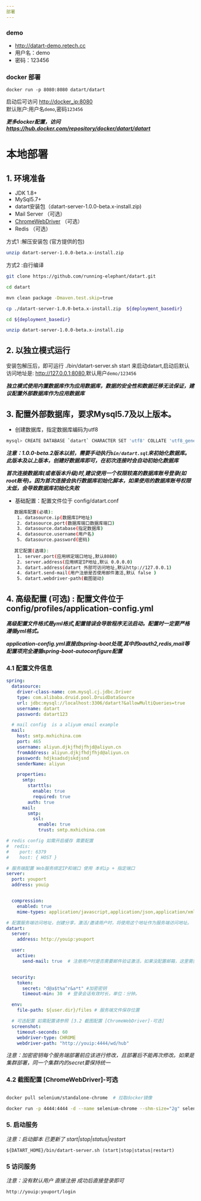 ```yaml
---
部署
---
```


### demo

- http://datart-demo.retech.cc
- 用户名：demo
- 密码：123456

### docker 部署

```shell
docker run -p 8080:8080 datart/datart 
```
启动后可访问 <http://docker_ip:8080>  
默认账户:用户名`demo`,密码`123456`

***更多docker配置，访问 <https://hub.docker.com/repository/docker/datart/datart>***

# 本地部署 
## 1. 环境准备

- JDK 1.8+
- MySql5.7+
- datart安装包（datart-server-1.0.0-beta.x-install.zip)
- Mail Server （可选）
- [ChromeWebDriver](https://chromedriver.chromium.org/) （可选）
- Redis （可选）

方式1 :解压安装包 (官方提供的包)

```bash
unzip datart-server-1.0.0-beta.x-install.zip
```

方式2 :自行编译

```bash
git clone https://github.com/running-elephant/datart.git

cd datart

mvn clean package -Dmaven.test.skip=true

cp ./datart-server-1.0.0-beta.x-install.zip  ${deployment_basedir}

cd ${deployment_basedir}

unzip datart-server-1.0.0-beta.x-install.zip 

```

## 2. 以独立模式运行

安装包解压后，即可运行 ./bin/datart-server.sh start 来启动datart,启动后默认访问地址是: <http://127.0.0.1:8080>,默认用户`demo/123456`

***独立模式使用内置数据库作为应用数据库，数据的安全性和数据迁移无法保证，建议配置外部数据库作为应用数据库***

## 3. 配置外部数据库，要求Mysql5.7及以上版本。

- 创建数据库，指定数据库编码为utf8

```bash
mysql> CREATE DATABASE `datart` CHARACTER SET 'utf8' COLLATE 'utf8_general_ci';
```

***注意：1.0.0-beta.2版本以前，需要手动执行`bin/datart.sql`来初始化数据库。此版本及以上版本，创建好数据库即可，在初次连接时会自动初始化数据库***

***首次连接数据库(或者版本升级)时,建议使用一个权限较高的数据库账号登录(如root账号)。因为首次连接会执行数据库初始化脚本，如果使用的数据库账号权限太低，会导致数据库初始化失败***

- 基础配置：配置文件位于 config/datart.conf

```bash
   数据库配置(必填):
    1. datasource.ip(数据库IP地址)
    2. datasource.port(数据库端口数据库端口)
    3. datasource.database(指定数据库)
    4. datasource.username(用户名)
    5. datasource.password(密码)
    
   其它配置(选填):
    1. server.port(应用绑定端口地址,默认8080)
    2. server.address(应用绑定IP地址,默认 0.0.0.0)
    3. datart.address(datart 外部可访问地址,默认http://127.0.0.1)
    4. datart.send-mail(用户注册是否使用邮件激活,默认 false )
    5. datart.webdriver-path(截图驱动)
```

## 4. 高级配置 (可选) : 配置文件位于 config/profiles/application-config.yml

***高级配置文件格式是yml格式,配置错误会导致程序无法启动。配置时一定要严格遵循yml格式。***

***application-config.yml直接由spring-boot处理,其中的oauth2,redis,mail等配置项完全遵循spring-boot-autoconfigure配置***

### 4.1 配置文件信息

```yaml
spring:
  datasource:
    driver-class-name: com.mysql.cj.jdbc.Driver
    type: com.alibaba.druid.pool.DruidDataSource
    url: jdbc:mysql://localhost:3306/datart?&allowMultiQueries=true
    username: datart
    password: datart123

  # mail config  is a aliyum email example 
  mail:
    host: smtp.mxhichina.com
    port: 465
    username: aliyun.djkjfhdjfhjd@aliyun.cn
    fromAddress: aliyun.djkjfhdjfhjd@aliyun.cn
    password: hdjksadsdjskdjsnd
    senderName: aliyun

    properties:
      smtp:
        starttls:
          enable: true
          required: true
        auth: true
      mail:
        smtp:
          ssl:
            enable: true
            trust: smtp.mxhichina.com

# redis config 如需开启缓存 需要配置
#  redis:
#    port: 6379
#    host: { HOST }

# 服务端配置 Web服务绑定IP和端口 使用 本机ip + 指定端口
server:
  port: youport
  address: youip


  compression:
    enabled: true
    mime-types: application/javascript,application/json,application/xml,text/html,text/xml,text/plain,text/css,image/*

# 配置服务端访问地址，创建分享，激活/邀请用户时，将使用这个地址作为服务端访问地址。 对外有域名的情况下可使用域名 
datart:
  server:
    address: http://youip:youport

  user:
    active:
      send-mail: true  # 注册用户时是否需要邮件验证激活，如果没配置邮箱，这里需要设置为false


  security:
    token:
      secret: "d@a$t%a^r&a*t" #加密密钥
      timeout-min: 30  # 登录会话有效时长，单位：分钟。

  env:
    file-path: ${user.dir}/files # 服务端文件保存位置

  # 可选配置 如需配置请参照 [3.2 截图配置 [ChromeWebDriver]-可选]
  screenshot:
    timeout-seconds: 60
    webdriver-type: CHROME
    webdriver-path: "http://youip:4444/wd/hub"

```

*注意：加密密钥每个服务端部署前应该进行修改，且部署后不能再次修改。如果是集群部署，同一个集群内的secret要保持统一*

### 4.2 截图配置 [ChromeWebDriver]-可选

```bash

docker pull selenium/standalone-chrome  # 拉取docker镜像

docker run -p 4444:4444 -d --name selenium-chrome --shm-size="2g" selenium/standalone-chrome  # run

```

### 5. 启动服务

*注意：启动脚本 已更新了 start|stop|status|restart*

```base
${DATART_HOME}/bin/datart-server.sh (start|stop|status|restart)
```

### 5 访问服务

*注意：没有默认用户 直接注册 成功后直接登录即可*

```base
http://youip:youport/login
```
